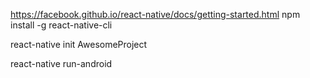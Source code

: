 https://facebook.github.io/react-native/docs/getting-started.html
npm install -g react-native-cli

react-native init AwesomeProject

react-native run-android
